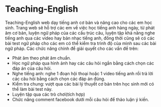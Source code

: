 # Teaching-English
 Teaching-English web dạy tiếng anh cơ bản và nâng cao cho các em học sinh. Trang web sẽ hỗ trợ các em về việc học tiếng anh hàng ngày, từ phát âm cơ bản, luyện ngữ pháp của các cấu trúc câu, luyện tập khả năng nghe tiếng anh qua các video hay bản nhạc tiếng anh, đồng thời cũng sẽ có các bài test ngữ pháp cho các em có thể kiểm tra trình độ của mình sau các bài ngữ pháp.
 Các chức năng chính để giải quyết cho các vấn đề trên:
  + Phát âm theo phát âm chuẩn.
  + Học ngữ pháp qua hình ảnh hay các câu hỏi ngắn bằng cách chọn các đáp án của câu hỏi.
  + Nghe tiếng anh: nghe 1 đoạn hội thoại hoặc 1 video tiếng anh rồi trả lời các câu hỏi bằng cách chọn các đáp án đúng.
  + Kiểm tra chung: vượt qua các bài lý thuyết cơ bản trên học sinh mới có thể làm bài test này.
  + Luyện tập qua các trò chơi(tích hợp) 
  + Chức năng comment facebook dưới mỗi câu hỏi để thảo luận ý kiến.
